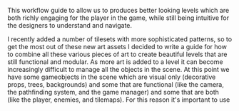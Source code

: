 This workflow guide to allow us to produces better looking levels which are both richly engaging for the player in the game, while still being intuitive for the designers to understand and navigate.  

I recently added a number of tilesets with more sophisticated patterns, so to get the most out of these new art assets I decided to write a guide for how to combine all these various pieces of art to create beautiful levels that are still functional and modular.  As more art is added to a level it can become increasingly difficult to manage all the objects in the scene. At this point we have some gameobjects in the scene which are visual only (decorative props, trees, backgrounds) and some that are functional (like the camera, the pathfinding system, and the game manager) and some that are both (like the player, enemies, and tilemaps).   For this reason it's important to use 